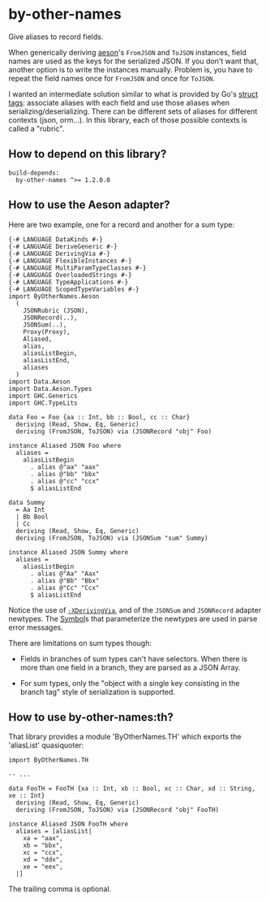 # by-other-names

Give aliases to record fields.

When generically deriving [aeson](http://hackage.haskell.org/package/aeson)'s
`FromJSON` and `ToJSON` instances, field names are used as the keys for the
serialized JSON. If you don't want that, another option is to write the
instances manually. Problem is, you have to repeat the field names once for
`FromJSON` and once for `ToJSON`.

I wanted an intermediate solution similar to what is provided by Go's [struct
tags](https://www.digitalocean.com/community/tutorials/how-to-use-struct-tags-in-go):
associate aliases with each field and use those aliases when
serializing/deserializing. There can be different sets of aliases for different
contexts (json, orm...). In this library, each of those possible contexts is
called a "rubric".

## How to depend on this library?

```
build-depends:
  by-other-names ^>= 1.2.0.0
```

## How to use the Aeson adapter?

Here are two example, one for a record and another for a sum type:

    {-# LANGUAGE DataKinds #-}
    {-# LANGUAGE DeriveGeneric #-}
    {-# LANGUAGE DerivingVia #-}
    {-# LANGUAGE FlexibleInstances #-}
    {-# LANGUAGE MultiParamTypeClasses #-}
    {-# LANGUAGE OverloadedStrings #-}
    {-# LANGUAGE TypeApplications #-}
    {-# LANGUAGE ScopedTypeVariables #-}
    import ByOtherNames.Aeson
      ( 
        JSONRubric (JSON),
        JSONRecord(..),
        JSONSum(..),
        Proxy(Proxy),
        Aliased,
        alias,
        aliasListBegin,
        aliasListEnd,
        aliases
      )
    import Data.Aeson
    import Data.Aeson.Types
    import GHC.Generics
    import GHC.TypeLits

    data Foo = Foo {aa :: Int, bb :: Bool, cc :: Char}
      deriving (Read, Show, Eq, Generic)
      deriving (FromJSON, ToJSON) via (JSONRecord "obj" Foo)

    instance Aliased JSON Foo where
      aliases =
        aliasListBegin
          . alias @"aa" "aax"
          . alias @"bb" "bbx"
          . alias @"cc" "ccx"
          $ aliasListEnd

    data Summy
      = Aa Int
      | Bb Bool
      | Cc
      deriving (Read, Show, Eq, Generic)
      deriving (FromJSON, ToJSON) via (JSONSum "sum" Summy)

    instance Aliased JSON Summy where
      aliases =
        aliasListBegin
          . alias @"Aa" "Aax"
          . alias @"Bb" "Bbx"
          . alias @"Cc" "Ccx"
          $ aliasListEnd

Notice the use of
[`-XDerivingVia`](https://downloads.haskell.org/ghc/latest/docs/html/users_guide/glasgow_exts.html?highlight=derivingvia#extension-DerivingVia),
and of the `JSONSum` and `JSONRecord` adapter newtypes. The
[Symbol](http://hackage.haskell.org/package/base-4.14.0.0/docs/GHC-TypeLits.html#t:Symbol)s
that parameterize the newtypes are used in parse error messages.

There are limitations on sum types though:

- Fields in branches of sum types can't have selectors. When there is more than one field in a branch, they are parsed as a JSON Array.

- For sum types, only the "object with a single key consisting in the branch tag" style of serialization is supported.

## How to use by-other-names:th?

That library provides a module 'ByOtherNames.TH' which exports the 'aliasList'
quasiquoter:

    import ByOtherNames.TH

    -- ...

    data FooTH = FooTH {xa :: Int, xb :: Bool, xc :: Char, xd :: String, xe :: Int}
      deriving (Read, Show, Eq, Generic)
      deriving (FromJSON, ToJSON) via (JSONRecord "obj" FooTH)

    instance Aliased JSON FooTH where
      aliases = [aliasList| 
        xa = "aax",
        xb = "bbx",
        xc = "ccx",
        xd = "ddx",
        xe = "eex",
      |]

The trailing comma is optional.

